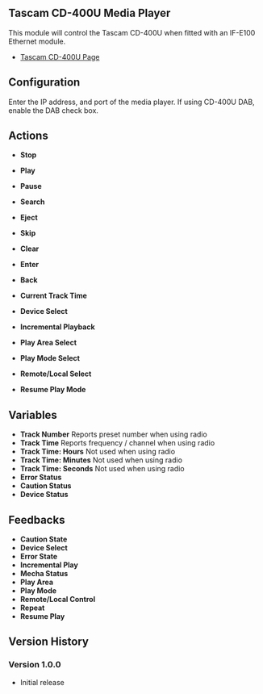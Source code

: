 ## Tascam CD-400U Media Player

This module will control the Tascam CD-400U when fitted with an IF-E100 Ethernet module.

- [Tascam CD-400U Page](https://tascam.com/us/product/cd-400u/)

## Configuration
Enter the IP address, and port of the media player. If using CD-400U DAB, enable the DAB check box.

## Actions
- **Stop** 
- **Play** 
- **Pause** 
- **Search** 
- **Eject** 
- **Skip**

- **Clear**
- **Enter**
- **Back**

- **Current Track Time**
- **Device Select**
- **Incremental Playback**
- **Play Area Select**
- **Play Mode Select**
- **Remote/Local Select**
- **Resume Play Mode**

## Variables
- **Track Number** Reports preset number when using radio
- **Track Time** Reports frequency / channel when using radio
- **Track Time: Hours** Not used when using radio
- **Track Time: Minutes** Not used when using radio
- **Track Time: Seconds** Not used when using radio
- **Error Status**
- **Caution Status**
- **Device Status**

## Feedbacks
- **Caution State**
- **Device Select**
- **Error State**
- **Incremental Play**
- **Mecha Status**
- **Play Area**
- **Play Mode**
- **Remote/Local Control**
- **Repeat**
- **Resume Play**

## Version History

### Version 1.0.0
- Initial release
